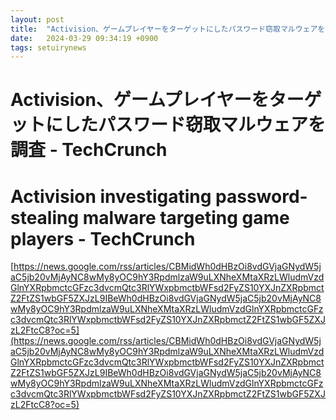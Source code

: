 ```yaml
---
layout: post
title:  "Activision、ゲームプレイヤーをターゲットにしたパスワード窃取マルウェアを調査 - TechCrunch"
date:   2024-03-29 09:34:19 +0900
tags: setuirynews 
---
```


# Activision、ゲームプレイヤーをターゲットにしたパスワード窃取マルウェアを調査 - TechCrunch



# Activision investigating password-stealing malware targeting game players - TechCrunch

[https://news.google.com/rss/articles/CBMidWh0dHBzOi8vdGVjaGNydW5jaC5jb20vMjAyNC8wMy8yOC9hY3RpdmlzaW9uLXNheXMtaXRzLWludmVzdGlnYXRpbmctcGFzc3dvcmQtc3RlYWxpbmctbWFsd2FyZS10YXJnZXRpbmctZ2FtZS1wbGF5ZXJzL9IBeWh0dHBzOi8vdGVjaGNydW5jaC5jb20vMjAyNC8wMy8yOC9hY3RpdmlzaW9uLXNheXMtaXRzLWludmVzdGlnYXRpbmctcGFzc3dvcmQtc3RlYWxpbmctbWFsd2FyZS10YXJnZXRpbmctZ2FtZS1wbGF5ZXJzL2FtcC8?oc=5](https://news.google.com/rss/articles/CBMidWh0dHBzOi8vdGVjaGNydW5jaC5jb20vMjAyNC8wMy8yOC9hY3RpdmlzaW9uLXNheXMtaXRzLWludmVzdGlnYXRpbmctcGFzc3dvcmQtc3RlYWxpbmctbWFsd2FyZS10YXJnZXRpbmctZ2FtZS1wbGF5ZXJzL9IBeWh0dHBzOi8vdGVjaGNydW5jaC5jb20vMjAyNC8wMy8yOC9hY3RpdmlzaW9uLXNheXMtaXRzLWludmVzdGlnYXRpbmctcGFzc3dvcmQtc3RlYWxpbmctbWFsd2FyZS10YXJnZXRpbmctZ2FtZS1wbGF5ZXJzL2FtcC8?oc=5)


